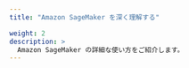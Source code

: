 ```yaml
---
title: "Amazon SageMaker を深く理解する"

weight: 2
description: >
  Amazon SageMaker の詳細な使い方をご紹介します。
---
```

